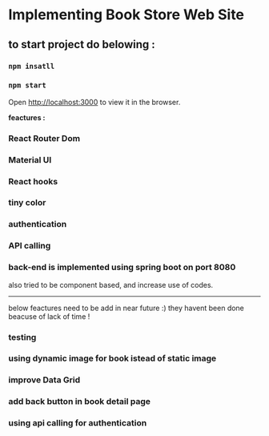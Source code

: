 # Implementing Book Store Web Site

## to start project do belowing : 

### `npm insatll`

### `npm start`

Open [http://localhost:3000](http://localhost:3000) to view it in the browser.



**feactures :**

### React Router Dom
### Material UI
### React hooks
### tiny color
### authentication
### API calling
### back-end is implemented using spring boot on port 8080

also tried to be component based, and increase use of codes.
********************
below feactures need to be add in near future :)
they havent been done beacuse of lack of time !

### testing
### using dynamic image for book istead of static image
### improve Data Grid
### add back button in book detail page
### using api calling for authentication






